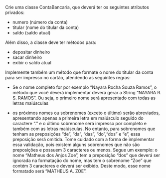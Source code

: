 Crie uma classe ContaBancaria, que deverá ter os seguintes atributos privados: 
- numero (número da conta)
- titular (nome do titular da conta) 
- saldo (saldo atual)

Além disso, a classe deve ter métodos para:
- depositar dinheiro
- sacar dinheiro
- exibir o saldo atual

Implemente também um método que formate o nome do titular da conta para ser impresso no cartão, atendendo as seguintes regras: 
- Se o nome completo for por exemplo “Nayara Rocha Souza Ramos”, o método que você deverá implementar deverá gerar a String “NAYARA R. S. RAMOS”. 
Ou seja, o primeiro nome será apresentado com todas as letras maiúsculas

- os próximos nomes ou sobrenomes (exceto o último) serão abreviados, apresentando apenas a primeira letra em maiúsculo seguido do caractere “.” e o último sobrenome será impresso por completo e também com as letras maiúsculas. 
No entanto, para sobrenomes que tenham as preposições “de”, “da”, “das”, “do”,“dos” e “e”, essa preposição será omitida. 
Tome cuidado com a forma de implementar essa validação, pois existem alguns sobrenomes que não são preposições e possuem 3 caracteres ou menos. 
Segue um exemplo: o nome “Matheus dos Anjos Zoe”, tem a preposição “dos” que deverá ser ignorada na formatação do nome, mas tem o sobrenome “Zoe” que 
contém 3 caracteres e deverá ser exibido. Deste modo, esse nome formatado será “MATHEUS A. ZOE”. 